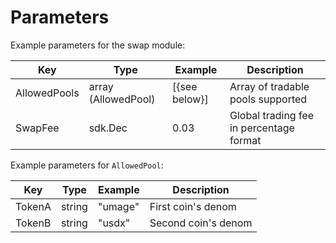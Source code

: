 <!--
order: 5
-->

# Parameters

Example parameters for the swap module:

| Key          | Type                | Example       | Description                             |
| ------------ | ------------------- | ------------- | --------------------------------------- |
| AllowedPools | array (AllowedPool) | [{see below}] | Array of tradable pools supported       |
| SwapFee      | sdk.Dec             | 0.03          | Global trading fee in percentage format |

Example parameters for `AllowedPool`:

| Key    | Type   | Example | Description         |
| ------ | ------ | ------- | ------------------- |
| TokenA | string | "umage" | First coin's denom  |
| TokenB | string | "usdx"  | Second coin's denom |
